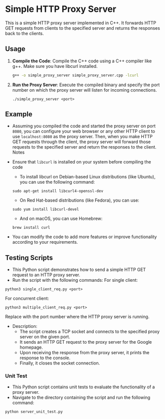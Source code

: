 # Simple HTTP Proxy Server

This is a simple HTTP proxy server implemented in C++. It forwards HTTP GET requests from clients to the specified server and returns the responses back to the clients.

## Usage

1. **Compile the Code**: Compile the C++ code using a C++ compiler like g++. Make sure you have libcurl installed.

   ```bash
   g++ -o simple_proxy_server simple_proxy_server.cpp -lcurl
   ```
2. **Run the Proxy Server**: Execute the compiled binary and specify the port number on which the proxy server will listen for incoming connections.

    ```
    ./simple_proxy_server <port>
    ```
## Example

- Assuming you compiled the code and started the proxy server on port `8080`, you can configure your web browser or any other HTTP client to use `localhost:8080` as the proxy server. Then, when you make HTTP GET requests through the client, the proxy server will forward those requests to the specified server and return the responses to the client.
Notes

- Ensure that `libcurl` is installed on your system before compiling the code
    - To install libcurl on Debian-based Linux distributions (like Ubuntu), you can use the following command:

    ```
    sudo apt-get install libcurl4-openssl-dev
    ```
    - On Red Hat-based distributions (like Fedora), you can use:

    ```
    sudo yum install libcurl-devel
    ```
    - And on macOS, you can use Homebrew:

    ```
    brew install curl
    ```
- You can modify the code to add more features or improve functionality according to your requirements.

## Testing Scripts
- This Python script demonstrates how to send a simple HTTP GET request to an HTTP proxy server.
- Run the script with the following commands:
For single client:
```
python3 single_client_req.py <port>
```

For concurrent client:
```
python3 multiple_client_req.py <port>
```
Replace <port> with the port number where the HTTP proxy server is running.

- Description:
    - The script creates a TCP socket and connects to the specified proxy server on the given port.
    - It sends an HTTP GET request to the proxy server for the Google homepage.
    - Upon receiving the response from the proxy server, it prints the response to the console.
    - Finally, it closes the socket connection.


### Unit Test
- This Python script contains unit tests to evaluate the functionality of a proxy server.
- Navigate to the directory containing the script and run the following command:
```
python server_unit_test.py
```
